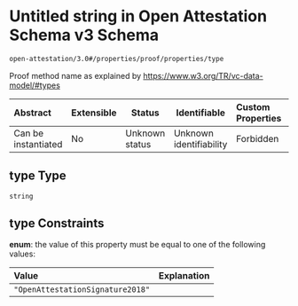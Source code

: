 # Untitled string in Open Attestation Schema v3 Schema

```txt
open-attestation/3.0#/properties/proof/properties/type
```

Proof method name as explained by <https://www.w3.org/TR/vc-data-model/#types>


| Abstract            | Extensible | Status         | Identifiable            | Custom Properties | Additional Properties | Access Restrictions | Defined In                                                                       |
| :------------------ | ---------- | -------------- | ----------------------- | :---------------- | --------------------- | ------------------- | -------------------------------------------------------------------------------- |
| Can be instantiated | No         | Unknown status | Unknown identifiability | Forbidden         | Allowed               | none                | [tradetrust.schema.json\*](../out/tradetrust.schema.json "open original schema") |

## type Type

`string`

## type Constraints

**enum**: the value of this property must be equal to one of the following values:

| Value                            | Explanation |
| :------------------------------- | ----------- |
| `"OpenAttestationSignature2018"` |             |
